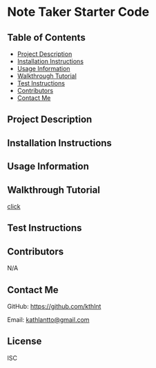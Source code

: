# Note Taker Starter Code

## Table of Contents
* [Project Description](#project-description)
* [Installation Instructions](#installation-instructions)
* [Usage Information](#usage-information)
* [Walkthrough Tutorial](#walkthrough-tutorial)
* [Test Instructions](#test-instructions)
* [Contributors](#contributors)
* [Contact Me](#contact-me)

## Project Description


## Installation Instructions


## Usage Information


## Walkthrough Tutorial
[click]()


## Test Instructions


## Contributors
N/A

## Contact Me
GitHub: https://github.com/kthlnt

Email: kathlantto@gmail.com

## License
ISC
